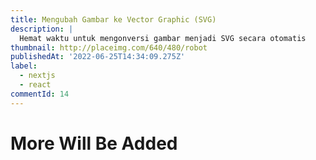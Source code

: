 ```yaml
---
title: Mengubah Gambar ke Vector Graphic (SVG)
description: |
  Hemat waktu untuk mengonversi gambar menjadi SVG secara otomatis
thumbnail: http://placeimg.com/640/480/robot
publishedAt: '2022-06-25T14:34:09.275Z'
label:
  - nextjs
  - react
commentId: 14
---
```


# More Will Be Added
